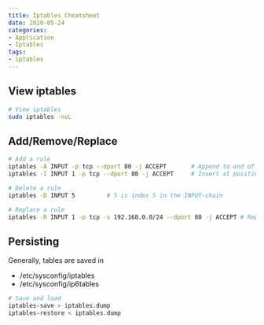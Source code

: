 ```yaml
---
title: Iptables Cheatsheet
date: 2020-05-24
categories:
- Application
- Iptables
tags:
- iptables
---
```


## View iptables
```bash
# View iptables
sudo iptables -nvL
```

## Add/Remove/Replace
```bash
# Add a rule
iptables -A INPUT -p tcp --dport 80 -j ACCEPT       # Append to end of chain
iptables -I INPUT 1 -p tcp --dport 80 -j ACCEPT     # Insert at position 1 in chain

# Delete a rule
iptables -D INPUT 5         # 5 is index 5 in the INPUT-chain

# Replace a rule
iptables -R INPUT 1 -p tcp -s 192.168.0.0/24 --dport 80 -j ACCEPT # Replace rule at index 1
```

## Persisting
Generally, tables are saved in
* /etc/sysconfig/iptables
* /etc/sysconfig/ip6tables

```bash
# Save and load
iptables-save > iptables.dump
iptables-restore < iptables.dump
```
